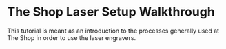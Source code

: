 # The Shop Laser Setup Walkthrough
This tutorial is meant as an introduction to the processes generally used at The Shop in order to use the laser engravers. 
